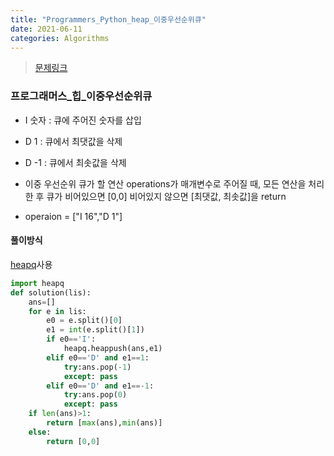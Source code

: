 ```yaml
---
title: "Programmers_Python_heap_이중우선순위큐"
date: 2021-06-11
categories: Algorithms
---
```

> [문제링크](https://programmers.co.kr/learn/courses/30/parts/12117)

### 프로그래머스_힙_이중우선순위큐
- I 숫자	: 큐에 주어진 숫자를 삽입
- D 1	   : 큐에서 최댓값을 삭제 
- D -1	 : 큐에서 최솟값을 삭제

- 이중 우선순위 큐가 할 연산 operations가 매개변수로 주어질 때, 모든 연산을 처리한 후 큐가 비어있으면 [0,0] 비어있지 않으면 [최댓값, 최솟값]을 return

- operaion = ["I 16","D 1"]
#### 풀이방식
[heapq](https://docs.python.org/3/library/heapq.html)사용

```python
import heapq
def solution(lis):
    ans=[]
    for e in lis:
        e0 = e.split()[0]
        e1 = int(e.split()[1])
        if e0=='I':
            heapq.heappush(ans,e1)
        elif e0=='D' and e1==1:
            try:ans.pop(-1)
            except: pass
        elif e0=='D' and e1==-1:
            try:ans.pop(0)
            except: pass
    if len(ans)>1:
        return [max(ans),min(ans)]
    else:
        return [0,0]
```

